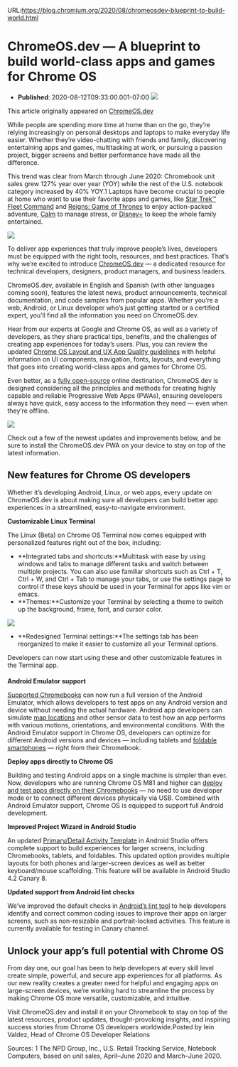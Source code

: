 URL:https://blog.chromium.org/2020/08/chromeosdev-blueprint-to-build-world.html
# ChromeOS.dev — A blueprint to build world-class apps and games for Chrome OS
- **Published**: 2020-08-12T09:33:00.001-07:00
![](https://lh3.googleusercontent.com/3qZIY5x24YtNY1C7PbiV-rxquKy3stzVpyhycFF0-5sVhD6jO54pn_tmg77ppdY0EqKMfJyaLefm0s7PD_wpB78SxWueWhKzxhiwFgL6nC_m_1SmTJVL_yrdi96hy4XJmNDbnAdL)

This article originally appeared on [ChromeOS.dev](http://ChromeOS.dev)

While people are spending more time at home than on the go, they’re relying increasingly on personal desktops and laptops to make everyday life easier. Whether they’re video-chatting with friends and family, discovering entertaining apps and games, multitasking at work, or pursuing a passion project, bigger screens and better performance have made all the difference.  
  
  
This trend was clear from March through June 2020: Chromebook unit sales grew 127% year over year (YOY) while the rest of the U.S. notebook category increased by 40% YOY.1 Laptops have become crucial to people at home who want to use their favorite apps and games, like [Star Trek™ Fleet Command](https://play.google.com/store/apps/details?id=com.scopely.startrek&hl=en_US) and [Reigns: Game of Thrones](https://play.google.com/store/apps/details?id=com.devolver.reignsGot&hl=en_US) to enjoy action-packed adventure, [Calm](https://play.google.com/store/apps/details?id=com.calm.android&hl=en_US) to manage stress, or [Disney+](https://play.google.com/store/apps/details?id=com.disney.disneyplus&hl=en_US) to keep the whole family entertained.

![](https://lh6.googleusercontent.com/GagbOei-SDqz1cWYOuHga7jZa2F4RROsc99G7B8hkKM7Cu3hq-sq2XiyJNUvIumSKVJn1x9imnVw3Ht-aD1sdq6SlyR4lZLuWrD6GDQvWoapmGigqTohEqtUVwZSDQ0nbry75Xsh)

To deliver app experiences that truly improve people’s lives, developers must be equipped with the right tools, resources, and best practices. That’s why we’re excited to introduce [ChromeOS.dev](https://blog.chromium.org/feeds/posts/chromeos.dev) — a dedicated resource for technical developers, designers, product managers, and business leaders.  
  
ChromeOS.dev, available in English and Spanish (with other languages coming soon), features the latest news, product announcements, technical documentation, and code samples from popular apps. Whether you’re a web, Android, or Linux developer who’s just getting started or a certified expert, you’ll find all the information you need on ChromeOS.dev.  
  
Hear from our experts at Google and Chrome OS, as well as a variety of developers, as they share practical tips, benefits, and the challenges of creating app experiences for today’s users. Plus, you can review the updated [Chrome OS Layout and UX App Quality guidelines](https://chromeos.dev/en/android/design) with helpful information on UI components, navigation, fonts, layouts, and everything that goes into creating world-class apps and games for Chrome OS.  
  
Even better, as a [fully open-source](https://github.com/chromeos/chromeos.dev) online destination, ChromeOS.dev is designed considering all the principles and methods for creating highly capable and reliable Progressive Web Apps (PWAs), ensuring developers always have quick, easy access to the information they need — even when they’re offline.

![](https://lh6.googleusercontent.com/1TZw5X9g7LdOAdEuZT3fM2-J7PBkgLCY7JE_jgo7gzsH-dP3-c3f2U8vfaxy8rwrBD0VzE2hG3X2ksmQigMO6Pqol3269b30uaBGTVQ2n_o3KSbIoxxGS2uHFGdO4uZBBGr9w16X)

Check out a few of the newest updates and improvements below, and be sure to install the ChromeOS.dev PWA on your device to stay on top of the latest information.   
  

### 

New features for Chrome OS developers
-------------------------------------

Whether it’s developing Android, Linux, or web apps, every update on ChromeOS.dev is about making sure all developers can build better app experiences in a streamlined, easy-to-navigate environment.  
  

**Customizable Linux Terminal**

The Linux (Beta) on Chrome OS Terminal now comes equipped with personalized features right out of the box, including:  

* **Integrated tabs and shortcuts:**Multitask with ease by using windows and tabs to manage different tasks and switch between multiple projects. You can also use familiar shortcuts such as Ctrl + T, Ctrl + W, and Ctrl + Tab to manage your tabs, or use the settings page to control if these keys should be used in your Terminal for apps like vim or emacs.
* **Themes:**Customize your Terminal by selecting a theme to switch up the background, frame, font, and cursor color.

![](https://lh6.googleusercontent.com/gn2loZZcz8SMOgLqW8DnZ7H66_VvVTbBonUdrEIPyVhoOVGxlrqFMuz7sN3arBnnGrqTl3Hb_01GHXpBafycDh0Ddl1em9D5MwsrfDa5BTDy6lv6hYD7WRCuQKcESow8klhwz283)

  
  

* **Redesigned Terminal settings:**The settings tab has been reorganized to make it easier to customize all your Terminal options.

Developers can now start using these and other customizable features in the Terminal app.

#### 

**Android Emulator support**

[Supported Chromebooks](https://chromeos.dev/en/android-environment) can now run a full version of the Android Emulator, which allows developers to test apps on any Android version and device without needing the actual hardware. Android app developers can simulate [map locations](https://developer.android.com/studio/run/emulator#extended) and other sensor data to test how an app performs with various motions, orientations, and environmental conditions. With the Android Emulator support in Chrome OS, developers can optimize for different Android versions and devices — including tablets and [foldable smartphones](https://developer.android.com/guide/topics/ui/foldables#emulators) — right from their Chromebook.  
  

**Deploy apps directly to Chrome OS**

Building and testing Android apps on a single machine is simpler than ever. Now, developers who are running Chrome OS M81 and higher can [deploy and test apps directly on their Chromebooks](https://chromeos.dev/en/android-environment/deploying-apps) — no need to use developer mode or to connect different devices physically via USB. Combined with Android Emulator support, Chrome OS is equipped to support full Android development.  
  

**Improved Project Wizard in Android Studio**

An updated [Primary/Detail Activity Template](https://developer.android.com/studio/projects/templates#PrimaryDetailFlow) in Android Studio offers complete support to build experiences for larger screens, including Chromebooks, tablets, and foldables. This updated option provides multiple layouts for both phones and larger-screen devices as well as better keyboard/mouse scaffolding. This feature will be available in Android Studio 4.2 Canary 8.

**Updated support from Android lint checks**

We’ve improved the default checks in [Android’s lint tool](https://developer.android.com/studio/write/lint) to help developers identify and correct common coding issues to improve their apps on larger screens, such as non-resizable and portrait-locked activities. This feature is currently available for testing in Canary channel.

Unlock your app’s full potential with Chrome OS
-----------------------------------------------

From day one, our goal has been to help developers at every skill level create simple, powerful, and secure app experiences for all platforms. As our new reality creates a greater need for helpful and engaging apps on large-screen devices, we’re working hard to streamline the process by making Chrome OS more versatile, customizable, and intuitive.   
  
Visit ChromeOS.dev and install it on your Chromebook to stay on top of the latest resources, product updates, thought-provoking insights, and inspiring success stories from Chrome OS developers worldwide.Posted by Iein Valdez, Head of Chrome OS Developer Relations

Sources: 1 The NPD Group, Inc., U.S. Retail Tracking Service, Notebook Computers, based on unit sales, April–June 2020 and March–June 2020​.
